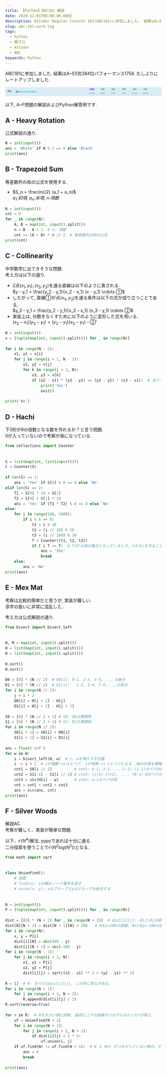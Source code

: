 ```yaml
---
title: 【Python】ABC181 解説
date: 2020-11-01T00:00:00.000Z
description: AtCoder Regular Contest 181(ABC181)に参加しました。 結果はA~E5完384位パフォーマンス1756。久々のレートアップです。 A~F問題の解説およびPython解答例を掲載します.
slug: abc-181-work-log
tags: 
  - Python
  - 競プロ
  - AtCoder
  - ABC
keywords: Python
---
```


ABC181に参加しました. 結果はA~E5完$384$位パフォーマンス$1756$. 
久しぶりにレートアップしました.  

![ranking_abc181](ranking_abc181.png)

以下, A~F問題の解説およびPython解答例です.

## A - Heavy Rotation
公式解説の通り. 

```python
N = int(input())
ans = 'White' if N % 2 == 0 else 'Black'
print(ans)
```

## B - Trapezoid Sum
等差数列の和の公式を使用する.

- $S_n = \frac{n}{2} (a_1 + a_n)$  
*$a_1$:初項, $a_n$:末項, $n$:項数*

```python
N = int(input())
cnt = 0
for _ in range(N):
    A, B = map(int, input().split())
    n = B - A + 1  # n: 項数
    cnt += (A + B) * n // 2  # 等差数列の和の公式
print(cnt)
```

## C - Collinearity
中学数学に出てきそうな問題.  
考え方は以下の通り.
- 2点$(x_1, y_1), (x_2, y_2)$を通る直線は以下のように表される.  
$y - y_1 = \frac{y_2 - y_1}{x_2 - x_1} (x - y_1) \cdots ①$
- したがって, 直線①が点$(x_3, y_3)$を通る条件は以下の式が成り立つことである,  
$y_3 - y_1 = \frac{y_2 - y_1}{x_2 - x_1} (x_3 - y_1) \cdots ②$
- 実装上は, 分数をなくすために以下のように変形した式を用いる.  
$(x_2 - x_1)(y_3 - y_1) = (y_2 - y_1)(x_3 - y_1) \cdots ②'$

```python
N = int(input())
v = [tuple(map(int, input().split())) for _ in range(N)]

for i in range(N - 2):
    x1, y1 = v[i]
    for j in range(i + 1, N - 1):
        x2, y2 = v[j]
        for k in range(j + 1, N):
            x3, y3 = v[k]
            if (x2 - x1) * (y3 - y1) == (y2 - y1) * (x3 - x1):  # 式②'
                print('Yes')
                exit()

print('No')
```

## D - Hachi
下$3$桁が$8$の倍数となる数を作れるか？と言う問題.  
$0$が入っていないので考察が楽になっている.  


```python
from collections import Counter


S = list(map(int, list(input())))
C = Counter(S)

if len(S) == 1:
    ans = 'Yes' if S[0] % 8 == 0 else 'No'
elif len(S) == 2:
    T1 = S[0] * 10 + S[1]
    T2 = S[0] + S[1] * 10
    ans = 'Yes' if (T1 * T2) % 8 == 0 else 'No'
else:
    for i in range(100, 1000):
        if i % 8 == 0:
            t1 = i % 10
            t2 = (i // 10) % 10
            t3 = (i // 100) % 10
            T = Counter([t1, t2, t3])
            if C & T == T:  # TがCの部分集合となっているとき, Sからiを作ることができる.
                ans = 'Yes'
                break
    else:
        ans = 'No'
print(ans)
```

## E - Mex Mat
考察は比較的簡単だと思うが, 実装が難しい.  
添字の扱いに非常に混乱した.. 

考え方は公式解説の通り.  


```python
from bisect import bisect_left


N, M = map(int, input().split())
H = list(map(int, input().split()))
W = list(map(int, input().split()))

H.sort()
W.sort()

D0 = [0] * (N // 2)  # D0[i]: 0-1, 2-3, 4-5,..., の差分
D1 = [0] * (N // 2)  # D1[i]:   1-2, 3-4, 5-6,...,の差分
for i in range(N // 2):
    j = i * 2
    D0[i] = H[j + 1] - H[j]
    D1[i] = H[j + 2] - H[j + 1]

S0 = [0] * (N // 2 + 1) # S0: D0の累積和
S1 = [0] * (N // 2 + 1) # S1: D1の累積和
for i in range(N // 2):
    S0[i + 1] = S0[i] + D0[i]
    S1[i + 1] = S1[i] + D1[i]

ans = float('inf')
for w in W:
    i = bisect_left(H, w)  # i: wを挿入する位置
    i -= i % 2  # iが偶数->i+1とペア, iが奇数->i-1とペアとなる. 後の計算を簡略化するためiを偶数とする.
    cnt1 = S0[i // 2]          # cnt1: 0-1, 2-3,...,(i-2)-(i-1)のペアの和
    cnt2 = S1[-1] - S1[i // 2] # cnt2: (i+1)-(i+2), ..., (N-1)-Nのペアの和
    cnt3 = abs(H[i] - w)       # cnt3: w-iのペアの和 
    cnt = cnt1 + cnt2 + cnt3
    ans = min(ans, cnt)
print(ans)
```

## F - Silver Woods
解説AC.  
考察が難しく、実装が簡単な問題.  


以下、$\mathcal{O}(N^4)$解法.  pypyであれば十分に通る.  
二分探索を使うことで$\mathcal{O}(N^2log(N^2))$となる. 
```python
from math import sqrt


class UnionFind():
    # 割愛
    # find(x): xの親のノード番号を返す
    # union(x, y): xのブループとyのグループを統合する


N = int(input())
P = [tuple(map(int, input().split())) for _ in range(N)]

dist = [[0] * (N + 2) for _ in range(N + 2)]  # dist[i][j]: 点iと点jの距離
dist[N][N + 1] = dist[N + 1][N] = 200　　# Nをy=100の直線, N+1をy=-100の直線としている.
for i in range(N):
    x, y = P[i]
    dist[i][N] = abs(100 - y)
    dist[i][N + 1] = abs(-100 - y)
for i in range(N - 1):
    for j in range(i + 1, N):
        x1, y1 = P[i]
        x2, y2 = P[j]
        dist[i][j] = sqrt((x2 - x1) ** 2 + (y2 - y1) ** 2)

R = []  # R: すべてのdist[i][j]. この中に答えがある. 
for i in range(N + 1):
    for j in range(i + 1, N + 2):
        R.append(dist[i][j] / 2)
R.sort(reverse=True)

for r in R:  # Rを大きい順に探索. 最初に上下の直線がつながらなかったrが答え. 
    uf = UnionFind(N + 2)
    for i in range(N + 1):
        for j in range(i + 1, N + 2):
            if dist[i][j] < 2 * r:
                uf.union(i, j)
    if uf.find(N) != uf.find(N + 1):  # N と N+1 がつながっていない場合、それが答えとなる.
        ans = r
        break

print(ans)
```
